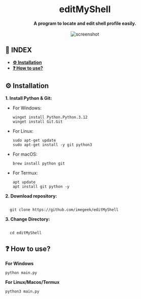 <div align="center"><h1>editMyShell</h1>
<b>A program to locate and edit shell profile easily.</b>
</div>
<br>


<div align="center">
<img width="auto" alt="screenshot" src="https://github.com/imegeek/editMyShell/assets/63346676/e72250ad-eed6-4f6f-8133-02a5adeae04a">
</div>


## **📑 INDEX**

* [**⚙️ Installation**](#installation)
* [**❓ How to use?**](#how-to-use)

## ⚙️ Installation

**1. Install Python & Git:**

  * For Windows:

    ```
    winget install Python.Python.3.12
    winget install Git.Git
    ```

  * For Linux:

    ```
    sudo apt-get update
    sudo apt-get install -y git python3
    ```

  * For macOS:

    ```
    brew install python git
    ```

  * For Termux:

    ```
    apt update
    apt install git python -y
    ```

**2. Download repository:**

```

  git clone https://github.com/imegeek/editMyShell

```

**3. Change Directory:**

```

  cd editMyShell

```

## ❓ How to use?

**For Windows**

```
python main.py
```

**For Linux/Macos/Termux**

```
python3 main.py
```
